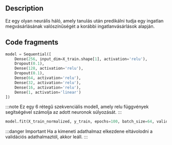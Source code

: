 ## Description

Ez egy olyan neurális háló, amely tanulás után predikálni tudja egy ingatlan megvásárlásának valószínűségét a korábbi ingatlanvásárlások alapján.

## Code fragments

```python title="Modell architektúra"
model = Sequential([
    Dense(256, input_dim=X_train.shape[1], activation='relu'),
    Dropout(0.1),
    Dense(128, activation='relu'),
    Dropout(0.1),
    Dense(64, activation='relu'),
    Dense(32, activation='relu'),
    Dense(16, activation='relu'),
    Dense(1, activation='linear')
])
```

:::note
Ez egy 6 rétegű szekvenciális modell, amely relu függvények segítségével számolja az adott neuronok súlyozását.
:::

```python title="Modell tanítása"
model.fit(X_train_normalized, y_train, epochs=100, batch_size=64, validation_split=0.2, callbacks=[early_stopping])
```
:::danger Important
Ha a kimeneti adathalmaz elkezdene eltávolodni a validációs adathalmaztól, akkor leáll.
:::